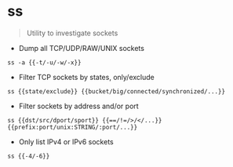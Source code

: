 # ss

> Utility to investigate sockets

- Dump all TCP/UDP/RAW/UNIX sockets

`ss -a {{-t/-u/-w/-x}}`

- Filter TCP sockets by states, only/exclude

`ss {{state/exclude}} {{bucket/big/connected/synchronized/...}}`

- Filter sockets by address and/or port

`ss {{dst/src/dport/sport}} {{==/!=/>/</...}} {{prefix:port/unix:STRING/:port/...}}`

- Only list IPv4 or IPv6 sockets

`ss {{-4/-6}}`
